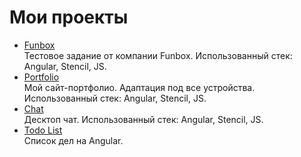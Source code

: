 <h1>Мои проекты</h1>

<ul>	
	<li><a href="https://almalib.github.io/ng-funbox/">Funbox</a></li>Тестовое задание от компании Funbox. Использованный стек: Angular, Stencil, JS.
	<li><a href="https://almalib.github.io/ng-promo/">Portfolio</a></li>Мой сайт-портфолио. Адаптация под все устройства. Использованный стек: Angular, Stencil, JS.
	<li><a href="https://almalib.github.io/ng-chat/">Chat</a></li>Десктоп чат. Использованный стек: Angular, Stencil, JS.
	<li><a href="https://almalib.github.io/todo-list/">Todo List</a></li>Список дел на Angular.
</ul>
    
